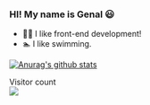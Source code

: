 ### HI! My name is Genal 😃 
- 🤟🏻 I like front-end development!
- 🏊 I like swimming.


[![Anurag's github stats](https://github-readme-stats.vercel.app/api?username=genaller&show_icons=true&theme=dracula)](https://github.com/anuraghazra/github-readme-stats)

<p align="left">
  Visitor count<br>
  <img src="https://profile-counter.glitch.me/genal/count.svg" />
</p>
